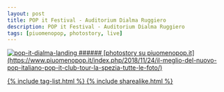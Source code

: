 ```yaml
---
layout: post
title: POP it Festival - Auditorium Dialma Ruggiero
description: POP it Festival - Auditorium Dialma Ruggiero
tags: [piuomenopop, photostory, live]
---
```


<a href="https://www.piuomenopop.it/index.php/2018/11/24/il-meglio-del-nuovo-pop-italiano-pop-it-club-tour-la-spezia-tutte-le-foto/">
<img alt="pop-it-dialma-landing" src="https://res.cloudinary.com/lorenzoantei-github-io/image/upload/v1597662079/live/pop-it-dialma_toqgtr.jpg">
###### [photostory su piuomenopop.it](https://www.piuomenopop.it/index.php/2018/11/24/il-meglio-del-nuovo-pop-italiano-pop-it-club-tour-la-spezia-tutte-le-foto/)

{% include tag-list.html %}
{% include sharealike.html %}
